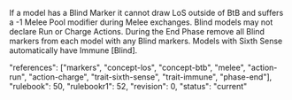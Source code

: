 If a model has a Blind Marker it cannot draw LoS outside of BtB and suffers a -1 Melee Pool modifier during Melee exchanges.
Blind models may not declare Run or Charge Actions. During the End Phase remove all Blind markers from each model with any Blind markers. Models with Sixth Sense automatically have Immune \[Blind].

"references": ["markers", "concept-los", "concept-btb", "melee", "action-run", "action-charge", "trait-sixth-sense", "trait-immune", "phase-end"],
"rulebook": 50,
"rulebookr1": 52,
"revision": 0,
"status": "current"

